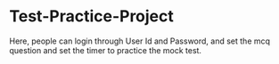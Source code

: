 # Test-Practice-Project
Here, people can login through User Id and Password, and set the mcq question and set the timer to practice the mock test.
